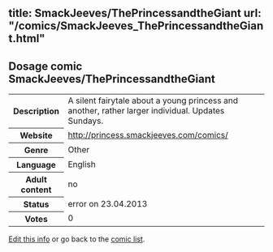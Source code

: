 title: SmackJeeves/ThePrincessandtheGiant
url: "/comics/SmackJeeves_ThePrincessandtheGiant.html"
---
Dosage comic SmackJeeves/ThePrincessandtheGiant
-----------------------------------------

<table class="comicinfo">
<tr>
<th>Description</th><td>A silent fairytale about a young princess and another, rather larger individual. Updates Sundays.</td>
</tr>
<tr>
<th>Website</th><td><a href="http://princess.smackjeeves.com/comics/">http://princess.smackjeeves.com/comics/</a></td>
</tr>
<tr>
<th>Genre</th><td>Other</td>
</tr>
<tr>
<th>Language</th><td>English</td>
</tr>
<tr>
<th>Adult content</th><td>no</td>
</tr>
<tr>
<th>Status</th><td>error on 23.04.2013</td>
</tr>
<tr>
<th>Votes</th><td>0</div></td>
</tr>
</table>

[Edit this info](/comics/SmackJeeves_ThePrincessandtheGiant_edit.html) or go back to the [comic list](../comic-index.html).

